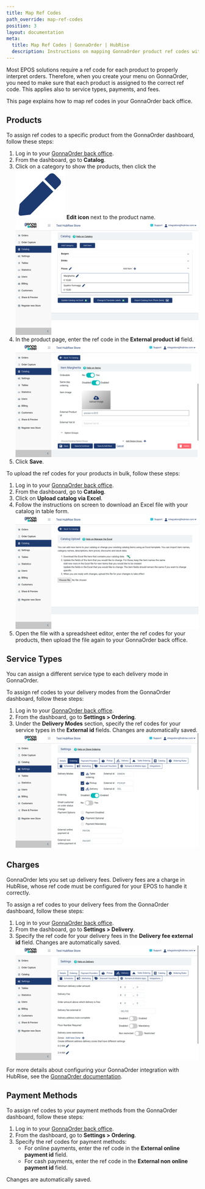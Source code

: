 ```yaml
---
title: Map Ref Codes
path_override: map-ref-codes
position: 3
layout: documentation
meta:
  title: Map Ref Codes | GonnaOrder | HubRise
  description: Instructions on mapping GonnaOrder product ref codes with other apps after connecting your EPOS with HubRise. Connect apps and synchronise your data.
---
```


Most EPOS solutions require a ref code for each product to properly interpret orders. Therefore, when you create your menu on GonnaOrder, you need to make sure that each product is assigned to the correct ref code. This applies also to service types, payments, and fees.

This page explains how to map ref codes in your GonnaOrder back office.

## Products

To assign ref codes to a specific product from the GonnaOrder dashboard, follow these steps:

1. Log in to your [GonnaOrder back office](https://admin.gonnaorder.com/).
1. From the dashboard, go to **Catalog**.
1. Click on a category to show the products, then click the <InlineImage width="21" height="21">![Edit arrow icon](../images/edit-icon.png)</InlineImage> **Edit icon** next to the product name.
   ![The catalog page in the GonnaOrder back office](./images/003-gonnaorder-catalog-page.png)
1. In the product page, enter the ref code in the **External product id** field.
   ![The product page with the ref code field](./images/004-gonnaorder-product-page.png)
1. Click **Save**.

To upload the ref codes for your products in bulk, follow these steps:

1. Log in to your [GonnaOrder back office](https://admin.gonnaorder.com/).
1. From the dashboard, go to **Catalog**.
1. Click on **Upload catalog via Excel**.
1. Follow the instructions on screen to download an Excel file with your catalog in table form.
   ![The bulk upload page for products in the catalog](./images/005-gonnaorder-bulk-upload-page.png)
1. Open the file with a spreadsheet editor, enter the ref codes for your products, then upload the file again to your GonnaOrder back office.

## Service Types

You can assign a different service type to each delivery mode in GonnaOrder.

To assign ref codes to your delivery modes from the GonnaOrder dashboard, follow these steps:

1. Log in to your [GonnaOrder back office](https://admin.gonnaorder.com/).
1. From the dashboard, go to **Settings > Ordering**.
1. Under the **Delivery Modes** section, specify the ref codes for your service types in the **External id** fields. Changes are automatically saved.
   ![Configuring service type ref codes from the GonnaOrder back office](./images/006-gonnaorder-service-type-payments.png)

## Charges

GonnaOrder lets you set up delivery fees. Delivery fees are a charge in HubRise, whose ref code must be configured for your EPOS to handle it correctly.

To assign a ref codes to your delivery fees from the GonnaOrder dashboard, follow these steps:

1. Log in to your [GonnaOrder back office](https://admin.gonnaorder.com/).
2. From the dashboard, go to **Settings > Delivery**.
3. Specify the ref code for your delivery fees in the **Delivery fee external id** field. Changes are automatically saved.
   ![Configuring delivery fees ref codes from the GonnaOrder back office](./images/007-gonnaorder-delivery-fees.png)

For more details about configuring your GonnaOrder integration with HubRise, see the [GonnaOrder documentation](https://www.gonnaorder.com/help/store-settings/integrations/hubrise-integration/#special-hubrise-settings).

## Payment Methods

To assign ref codes to your payment methods from the GonnaOrder dashboard, follow these steps:

1. Log in to your [GonnaOrder back office](https://admin.gonnaorder.com/).
1. From the dashboard, go to **Settings > Ordering**.
1. Specify the ref codes for payment methods:
   - For online payments, enter the ref code in the **External online payment id** field.
   - For cash payments, enter the ref code in the **External non online payment id** field.

Changes are automatically saved.

